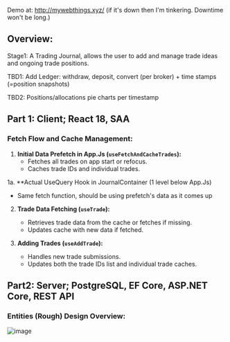 Demo at: http://mywebthings.xyz/ (if it's down then I'm tinkering. Downtime won't be long.)

## Overview: 
Stage1: A Trading Journal, allows the user to add and manage trade ideas and ongoing trade positions.

TBD1: Add Ledger: withdraw, deposit, convert (per broker) + time stamps (=position snapshots)

TBD2: Positions/allocations pie charts per timestamp

## Part 1: Client; React 18, SAA
### Fetch Flow and Cache Management:

1. **Initial Data Prefetch in App.Js (`useFetchAndCacheTrades`):**
   - Fetches all trades on app start or refocus.
   - Caches trade IDs and individual trades.

1a. **Actual UseQuery Hook in JournalContainer (1 level below App.Js)
   - Same fetch function, should be using prefetch's data as it comes up

2. **Trade Data Fetching (`useTrade`):**
   - Retrieves trade data from the cache or fetches if missing.
   - Updates cache with new data if fetched.

3. **Adding Trades (`useAddTrade`):**
   - Handles new trade submissions.
   - Updates both the trade IDs list and individual trade caches.

## Part2: Server; PostgreSQL, EF Core, ASP.NET Core, REST API
### Entities (Rough) Design Overview:

![image](https://github.com/user-attachments/assets/37b0def3-7901-4748-b2e8-2acb93e9d59e)


